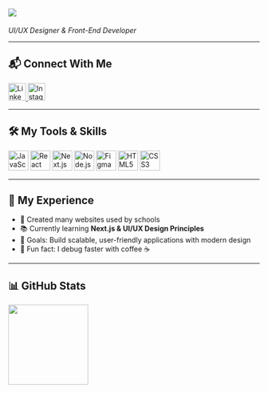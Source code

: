<h1 align="left">
  <img src="https://readme-typing-svg.demolab.com?font=Fira+Code&pause=1000&color=00F7FF&center=true&vCenter=true&width=500&lines=Hey%2C+I'm+Muhammad+Iqbal;UI%2FUX+Designer;Front-End+Developer;Always+Learning+New+Things" />
</h1>

<p align="left">
  <em>UI/UX Designer & Front-End Developer</em>
</p>

---

## 📬 Connect With Me

<p align="left">
  <a href="https://www.linkedin.com/in/iqbal-asqalani-3b689b312/" target="_blank">
    <img src="https://img.shields.io/static/v1?message=LinkedIn&logo=linkedin&label=&color=0A66C2&logoColor=white&labelColor=&style=for-the-badge" height="35" alt="LinkedIn" />
  </a>
  <a href="https://www.instagram.com/iqball.a_16/" target="_blank">
    <img src="https://img.shields.io/static/v1?message=Instagram&logo=instagram&label=&color=E4405F&logoColor=white&labelColor=&style=for-the-badge" height="35" alt="Instagram" />
  </a>
</p>

---

## 🛠 My Tools & Skills

<p align="left">
  <img src="https://cdn.jsdelivr.net/gh/devicons/devicon/icons/javascript/javascript-original.svg" height="40" alt="JavaScript" />
  <img src="https://cdn.jsdelivr.net/gh/devicons/devicon/icons/react/react-original.svg" height="40" alt="React" />
  <img src="https://cdn.jsdelivr.net/gh/devicons/devicon/icons/nextjs/nextjs-original.svg" height="40" alt="Next.js" />
  <img src="https://cdn.jsdelivr.net/gh/devicons/devicon/icons/nodejs/nodejs-original.svg" height="40" alt="Node.js" />
  <img src="https://cdn.jsdelivr.net/gh/devicons/devicon/icons/figma/figma-original.svg" height="40" alt="Figma" />
  <img src="https://cdn.jsdelivr.net/gh/devicons/devicon/icons/html5/html5-original.svg" height="40" alt="HTML5" />
  <img src="https://cdn.jsdelivr.net/gh/devicons/devicon/icons/css3/css3-original.svg" height="40" alt="CSS3" />
</p>

---

## 💼 My Experience

- 🏫 Created many websites used by schools  
- 📚 Currently learning **Next.js & UI/UX Design Principles**  
- 🎯 Goals: Build scalable, user-friendly applications with modern design  
- 🎲 Fun fact: I debug faster with coffee ☕  

---

## 📊 GitHub Stats

<p align="left">
  <img src="https://github-readme-stats.vercel.app/api/top-langs/?username=1qbalajah&layout=compact&theme=tokyonight" height="160" />
</p>
